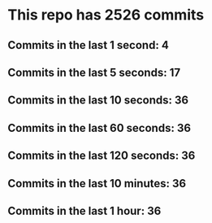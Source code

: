 # This repo has 2526 commits

## Commits in the last 1 second: 4
## Commits in the last 5 seconds: 17
## Commits in the last 10 seconds: 36
## Commits in the last 60 seconds: 36
## Commits in the last 120 seconds: 36
## Commits in the last 10 minutes: 36
## Commits in the last 1 hour: 36
